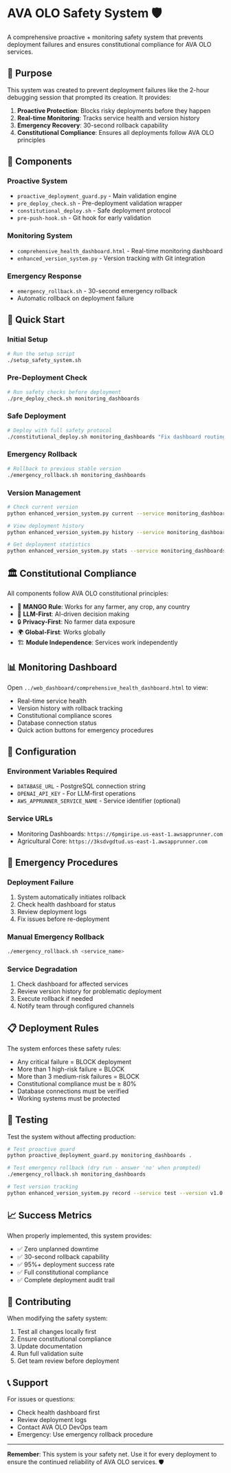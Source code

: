 # AVA OLO Safety System 🛡️

A comprehensive proactive + monitoring safety system that prevents deployment failures and ensures constitutional compliance for AVA OLO services.

## 🎯 Purpose

This system was created to prevent deployment failures like the 2-hour debugging session that prompted its creation. It provides:

1. **Proactive Protection**: Blocks risky deployments before they happen
2. **Real-time Monitoring**: Tracks service health and version history
3. **Emergency Recovery**: 30-second rollback capability
4. **Constitutional Compliance**: Ensures all deployments follow AVA OLO principles

## 📁 Components

### Proactive System
- `proactive_deployment_guard.py` - Main validation engine
- `pre_deploy_check.sh` - Pre-deployment validation wrapper
- `constitutional_deploy.sh` - Safe deployment protocol
- `pre-push-hook.sh` - Git hook for early validation

### Monitoring System
- `comprehensive_health_dashboard.html` - Real-time monitoring dashboard
- `enhanced_version_system.py` - Version tracking with Git integration

### Emergency Response
- `emergency_rollback.sh` - 30-second emergency rollback
- Automatic rollback on deployment failure

## 🚀 Quick Start

### Initial Setup
```bash
# Run the setup script
./setup_safety_system.sh
```

### Pre-Deployment Check
```bash
# Run safety checks before deployment
./pre_deploy_check.sh monitoring_dashboards
```

### Safe Deployment
```bash
# Deploy with full safety protocol
./constitutional_deploy.sh monitoring_dashboards "Fix dashboard routing"
```

### Emergency Rollback
```bash
# Rollback to previous stable version
./emergency_rollback.sh monitoring_dashboards
```

### Version Management
```bash
# Check current version
python enhanced_version_system.py current --service monitoring_dashboards

# View deployment history
python enhanced_version_system.py history --service monitoring_dashboards

# Get deployment statistics
python enhanced_version_system.py stats --service monitoring_dashboards --days 30
```

## 🏛️ Constitutional Compliance

All components follow AVA OLO constitutional principles:
- 🥭 **MANGO Rule**: Works for any farmer, any crop, any country
- 🧠 **LLM-First**: AI-driven decision making
- 🔒 **Privacy-First**: No farmer data exposure
- 🌍 **Global-First**: Works globally
- 🏗️ **Module Independence**: Services work independently

## 📊 Monitoring Dashboard

Open `../web_dashboard/comprehensive_health_dashboard.html` to view:
- Real-time service health
- Version history with rollback tracking
- Constitutional compliance scores
- Database connection status
- Quick action buttons for emergency procedures

## 🔧 Configuration

### Environment Variables Required
- `DATABASE_URL` - PostgreSQL connection string
- `OPENAI_API_KEY` - For LLM-first operations
- `AWS_APPRUNNER_SERVICE_NAME` - Service identifier (optional)

### Service URLs
- Monitoring Dashboards: `https://6pmgiripe.us-east-1.awsapprunner.com`
- Agricultural Core: `https://3ksdvgdtud.us-east-1.awsapprunner.com`

## 🚨 Emergency Procedures

### Deployment Failure
1. System automatically initiates rollback
2. Check health dashboard for status
3. Review deployment logs
4. Fix issues before re-deployment

### Manual Emergency Rollback
```bash
./emergency_rollback.sh <service_name>
```

### Service Degradation
1. Check dashboard for affected services
2. Review version history for problematic deployment
3. Execute rollback if needed
4. Notify team through configured channels

## 📋 Deployment Rules

The system enforces these safety rules:
- Any critical failure = BLOCK deployment
- More than 1 high-risk failure = BLOCK
- More than 3 medium-risk failures = BLOCK
- Constitutional compliance must be ≥ 80%
- Database connections must be verified
- Working systems must be protected

## 🧪 Testing

Test the system without affecting production:
```bash
# Test proactive guard
python proactive_deployment_guard.py monitoring_dashboards .

# Test emergency rollback (dry run - answer 'no' when prompted)
./emergency_rollback.sh monitoring_dashboards

# Test version tracking
python enhanced_version_system.py record --service test --version v1.0.0 --message "Test deployment"
```

## 📈 Success Metrics

When properly implemented, this system provides:
- ✅ Zero unplanned downtime
- ✅ 30-second rollback capability
- ✅ 95%+ deployment success rate
- ✅ Full constitutional compliance
- ✅ Complete deployment audit trail

## 🤝 Contributing

When modifying the safety system:
1. Test all changes locally first
2. Ensure constitutional compliance
3. Update documentation
4. Run full validation suite
5. Get team review before deployment

## 📞 Support

For issues or questions:
- Check health dashboard first
- Review deployment logs
- Contact AVA OLO DevOps team
- Emergency: Use emergency rollback procedure

---

**Remember**: This system is your safety net. Use it for every deployment to ensure the continued reliability of AVA OLO services. 🛡️